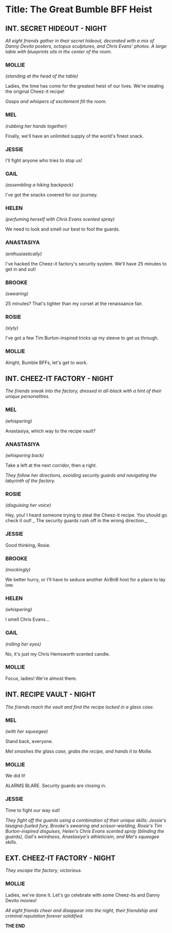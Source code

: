 # Title: The Great Bumble BFF Heist

## INT. SECRET HIDEOUT - NIGHT

_All eight friends gather in their secret hideout, decorated with a mix of Danny Devito posters, octopus sculptures, and Chris Evans' photos. A large table with blueprints sits in the center of the room._

### MOLLIE
_(standing at the head of the table)_

Ladies, the time has come for the greatest heist of our lives. We're stealing the original Cheez-it recipe!

_Gasps and whispers of excitement fill the room._

### MEL
_(rubbing her hands together)_

Finally, we'll have an unlimited supply of the world's finest snack.

### JESSIE
I'll fight anyone who tries to stop us!

### GAIL
_(assembling a hiking backpack)_

I've got the snacks covered for our journey.

### HELEN
_(perfuming herself with Chris Evans scented spray)_

We need to look and smell our best to fool the guards.

### ANASTASIYA
_(enthusiastically)_

I've hacked the Cheez-it factory's security system. We'll have 25 minutes to get in and out!

### BROOKE
_(swearing)_

25 minutes? That's tighter than my corset at the renaissance fair.

### ROSIE
_(slyly)_

I've got a few Tim Burton-inspired tricks up my sleeve to get us through.

### MOLLIE
Alright, Bumble BFFs, let's get to work.

## INT. CHEEZ-IT FACTORY - NIGHT

_The friends sneak into the factory, dressed in all-black with a hint of their unique personalities._

### MEL
_(whispering)_

Anastasiya, which way to the recipe vault?

### ANASTASIYA
_(whispering back)_

Take a left at the next corridor, then a right.

_They follow her directions, avoiding security guards and navigating the labyrinth of the factory._

### ROSIE
_(disguising her voice)_

Hey, you! I heard someone trying to steal the Cheez-it recipe. You should go check it out!
_
The security guards rush off in the wrong direction._

### JESSIE
Good thinking, Rosie.

### BROOKE
_(mockingly)_

We better hurry, or I'll have to seduce another AirBnB host for a place to lay low.

### HELEN
_(whispering)_

I smell Chris Evans...

### GAIL
_(rolling her eyes)_

No, it's just my Chris Hemsworth scented candle.

### MOLLIE
Focus, ladies! We're almost there.

## INT. RECIPE VAULT - NIGHT

_The friends reach the vault and find the recipe locked in a glass case._

### MEL
_(with her squeegee)_

Stand back, everyone.

_Mel smashes the glass case, grabs the recipe, and hands it to Mollie._

### MOLLIE
We did it!

ALARMS BLARE. Security guards are closing in.

### JESSIE
Time to fight our way out!

_They fight off the guards using a combination of their unique skills: Jessie's lasagna-fueled fury, Brooke's swearing and scissor-wielding, Rosie's Tim Burton-inspired disguises, Helen's Chris Evans scented spray (blinding the guards), Gail's weirdness, Anastasiya's athleticism, and Mel's squeegee skills._

## EXT. CHEEZ-IT FACTORY - NIGHT

_They escape the factory, victorious._

### MOLLIE
Ladies, we've done it. Let's go celebrate with some Cheez-its and Danny Devito movies!

_All eight friends cheer and disappear into the night, their friendship and criminal reputation forever solidified._

**THE END**
